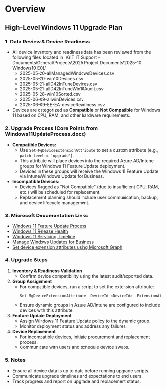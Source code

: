 # Overview

## High-Level Windows 11 Upgrade Plan

### 1. Data Review & Device Readiness
- All device inventory and readiness data has been reviewed from the following files, located in '\GIT IT Support - Documents\General\Projects\2025 Project Documents\2025-10 Windows10 EOL'
  - 2025-05-20-allManagedWindowsDevices.csv
  - 2025-05-20-win10Devices.csv
  - 2025-05-21-allD42InTuneDevices.csv
  - 2025-05-21-allD42InTuneWin10Audit.csv
  - 2025-05-28-win10Sorted.csv
  - 2025-06-09-allwinDevices.csv
  - 2025-06-09-EE-EA-deviceReadiness.csv
- Devices are categorized as **Compatible** or **Not Compatible** for Windows 11 based on CPU, RAM, and other hardware requirements.

### 2. Upgrade Process (Core Points from Windows11UpdateProcess.docx)
- **Compatible Devices:**
  - Use `Set-MgDeviceExtensionAttribute` to set a custom attribute (e.g., `patch level = 'upgrade'`).
  - This attribute will place devices into the required Azure AD/Intune groups for Windows 11 Feature Update deployment.
  - Devices in these groups will receive the Windows 11 Feature Update via Intune/Windows Update for Business.
- **Incompatible Devices:**
  - Devices flagged as "Not Compatible" (due to insufficient CPU, RAM, etc.) will be scheduled for replacement.
  - Replacement planning should include user communication, backup, and device lifecycle management.

### 3. Microsoft Documentation Links
- [Windows 11 Feature Update Process](https://learn.microsoft.com/en-us/windows/whats-new/whats-new-windows-11-version-23h2)
- [Windows 11 Release Health](https://learn.microsoft.com/en-us/windows/release-health/)
- [Windows 11 Servicing Timeline](https://learn.microsoft.com/en-us/lifecycle/faq/windows#windows-11)
- [Manage Windows Updates for Business](https://learn.microsoft.com/en-us/windows/deployment/update/waas-manage-updates-wufb)
- [Set device extension attributes using Microsoft Graph](https://learn.microsoft.com/en-us/powershell/module/microsoft.graph.devices.cloudpc/set-mgdeviceextensionattribute)

### 4. Upgrade Steps
1. **Inventory & Readiness Validation**
   - Confirm device compatibility using the latest audit/exported data.
2. **Group Assignment**
   - For compatible devices, run a script to set the extension attribute:
     ```powershell
     Set-MgDeviceExtensionAttribute -DeviceId <DeviceId> -ExtensionAttribute1 'upgrade'
     ```
   - Ensure dynamic groups in Azure AD/Intune are configured to include devices with this attribute.
3. **Feature Update Deployment**
   - Assign Windows 11 Feature Update policy to the dynamic group.
   - Monitor deployment status and address any failures.
4. **Device Replacement**
   - For incompatible devices, initiate procurement and replacement process.
   - Communicate with users and schedule device swaps.

### 5. Notes
- Ensure all device data is up to date before running upgrade scripts.
- Communicate upgrade timelines and expectations to end users.
- Track progress and report on upgrade and replacement status.
